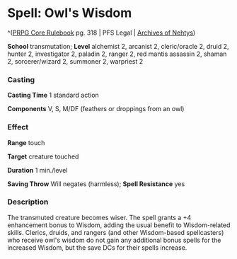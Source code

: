 # Spell: Owl's Wisdom

^([PRPG Core Rulebook][ss-owl-s-wisdom] pg. 318 | PFS Legal | [Archives of Nehtys][sn-owl-s-wisdom])

**School** transmutation; **Level** alchemist 2, arcanist 2, cleric/oracle 2, druid 2, hunter 2, investigator 2, paladin 2, ranger 2, red mantis assassin 2, shaman 2, sorcerer/wizard 2, summoner 2, warpriest 2

### Casting

**Casting Time** 1 standard action  

**Components** V, S, M/DF (feathers or droppings from an owl)

### Effect

**Range** touch  

**Target** creature touched  

**Duration** 1 min./level  

**Saving Throw** Will negates (harmless); **Spell Resistance** yes

### Description

The transmuted creature becomes wiser. The spell grants a +4 enhancement bonus to Wisdom, adding the usual benefit to Wisdom-related skills. Clerics, druids, and rangers (and other Wisdom-based spellcasters) who receive owl's wisdom do not gain any additional bonus spells for the increased Wisdom, but the save DCs for their spells increase.

[ss-owl-s-wisdom]: http://paizo.com/pathfinderRPG/v57
[sn-owl-s-wisdom]: http://www.archivesofnethys.com/SpellDisplay.aspx?ItemName=Owl%27s%20Wisdom